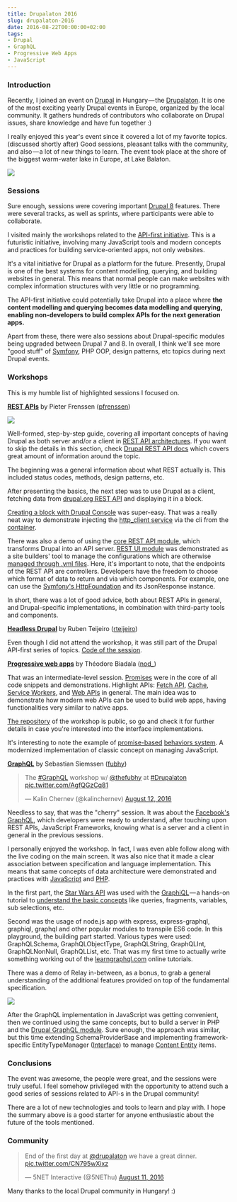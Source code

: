 ```yaml
---
title: Drupalaton 2016
slug: drupalaton-2016
date: 2016-08-22T00:00:00+02:00
tags:
- Drupal
- GraphQL
- Progressive Web Apps
- JavaScript
---
```


### Introduction

Recently, I joined an event on [Drupal][1] in Hungary — the [Drupalaton][2]. It is one of the most exciting yearly Drupal events in Europe, organized by the local community. It gathers hundreds of contributors who collaborate on Drupal issues, share knowledge and have fun together :)

I really enjoyed this year's event since it covered a lot of my favorite topics. (discussed shortly after) Good sessions, pleasant talks with the community, and also — a lot of new things to learn. The event took place at the shore of the biggest warm-water lake in Europe, at Lake Balaton.

![][3]

### Sessions

Sure enough, sessions were covering important [Drupal 8][4] features. There were several tracks, as well as sprints, where participants were able to collaborate.

I visited mainly the workshops related to the [API-first initiative][5]. This is a futuristic initiative, involving many JavaScript tools and modern concepts and practices for building service-oriented apps, not only websites.

It's a vital initiative for Drupal as a platform for the future. Presently, Drupal is one of the best systems for content modelling, querying, and building websites in general. This means that normal people can make websites with complex information structures with very little or no programming.

The API-first initiative could potentially take Drupal into a place where **the content modelling and querying becomes data modelling and querying, enabling non-developers to build complex APIs for the next generation apps.**

Apart from these, there were also sessions about Drupal-specific modules being upgraded between Drupal 7 and 8. In overall, I think we'll see more "good stuff" of [Symfony][6], PHP OOP, design patterns, etc topics during next Drupal events.

### Workshops

This is my humble list of highlighted sessions I focused on.

[**REST APIs**][7] by Pieter Frenssen ([pfrenssen][8])

![][9]

Well-formed, step-by-step guide, covering all important concepts of having Drupal as both server and/or a client in [REST API architectures][10]. If you want to skip the details in this section, check [Drupal REST API docs][11] which covers great amount of information around the topic.

The beginning was a general information about what REST actually is. This included status codes, methods, design patterns, etc.

After presenting the basics, the next step was to use Drupal as a client, fetching data from [drupal.org REST API][12] and displaying it in a block.

[Creating a block with Drupal Console][13] was super-easy. That was a really neat way to demonstrate injecting the [http_client service][14] via the cli from the [container][15].

There was also a demo of using the [core REST API module][16], which transforms Drupal into an API server. [REST UI module][17] was demonstrated as a site builders' tool to manage the configurations which are otherwise [managed through .yml files][18]. Here, it's important to note, that the endpoints of the REST API are controllers. Developers have the freedom to choose which format of data to return and via which components. For example, one can use the [Symfony's HttpFoundation][19] and its JsonResponse instance.

In short, there was a lot of good advice, both about REST APIs in general, and Drupal-specific implementations, in combination with third-party tools and components.

[**Headless Drupal**][20] by Ruben Teijeiro ([rteijeiro][21])

Even though I did not attend the workshop, it was still part of the Drupal API-first series of topics. [Code of the session][22].

[**Progressive web apps**][23] by Théodore Biadala ([nod_][24])

That was an intermediate-level session. [Promises][25] were in the core of all code snippets and demonstrations. Highlight APIs: [Fetch API][26], [Cache][27], [Service Workers][28], and [Web APIs][29] in general. The main idea was to demonstrate how modern web APIs can be used to build web apps, having functionalities very similar to native apps.

[The repository][30] of the workshop is public, so go and check it for further details in case you're interested into the interface implementations.

It's interesting to note the example of [promise-based][31] [behaviors system][32]. A modernized implementation of classic concept on managing JavaScript.

[**GraphQL**][33] by Sebastian Siemssen ([fubhy][34])

<blockquote class="twitter-tweet" data-lang="en"><p lang="en" dir="ltr">The <a href="https://twitter.com/hashtag/GraphQL?src=hash">#GraphQL</a> workshop w/ <a href="https://twitter.com/thefubhy">@thefubhy</a>  at <a href="https://twitter.com/hashtag/Drupalaton?src=hash">#Drupalaton</a> <a href="https://t.co/AgfQGzCq81">pic.twitter.com/AgfQGzCq81</a></p>&mdash; Kalin Chernev (@kalinchernev) <a href="https://twitter.com/kalinchernev/status/764072778773344256">August 12, 2016</a></blockquote>
<script async src="//platform.twitter.com/widgets.js" charset="utf-8"></script>

Needless to say, that was the "cherry" session. It was about the [Facebook's GraphQL][35], which developers were ready to understand, after touching upon REST APIs, JavaScript Frameworks, knowing what is a server and a client in general in the previous sessions.

I personally enjoyed the workshop. In fact, I was even able follow along with the live coding on the main screen. It was also nice that it made a clear association between specification and language implementation. This means that same concepts of data architecture were demonstrated and practices with [JavaScript][36] and [PHP][37].

In the first part, the [Star Wars API][38] was used with the [GraphiQL][39] — a hands-on tutorial to [understand the basic concepts][40] like queries, fragments, variables, sub selections, etc.

Second was the usage of node.js app with express, express-graphql, graphiql, graphql and other popular modules to transpile ES6 code. In this playground, the building part started. Various types were used: GraphQLSchema, GraphQLObjectType, GraphQLString, GraphQLInt, GraphQLNonNull, GraphQLList, etc. That was my first time to actually write something working out of the [learngraphql.com][41] online tutorials.

There was a demo of Relay in-between, as a bonus, to grab a general understanding of the additional features provided on top of the fundamental specification.

![][42]

After the GraphQL implementation in JavaScript was getting convenient, then we continued using the same concepts, but to build a server in PHP and the [Drupal GraphQL module][43]. Sure enough, the approach was similar, but this time extending SchemaProviderBase and implementing framework-specific EntityTypeManager ([Interface][44]) to manage [Content Entity][45] items.

### Conclusions

The event was awesome, the people were great, and the sessions were truly useful. I feel somehow privileged with the opportunity to attend such a good series of sessions related to API-s in the Drupal community!

There are a lot of new technologies and tools to learn and play with. I hope the summary above is a good starter for anyone enthusiastic about the future of the tools mentioned.

### Community

<blockquote class="twitter-tweet" data-lang="en"><p lang="en" dir="ltr">End of the first day at <a href="https://twitter.com/drupalaton">@drupalaton</a> we have a great dinner. <a href="https://t.co/CN795wXixz">pic.twitter.com/CN795wXixz</a></p>&mdash; 5NET Interactive (@5NEThu) <a href="https://twitter.com/5NEThu/status/763818240954998789">August 11, 2016</a></blockquote>
<script async src="//platform.twitter.com/widgets.js" charset="utf-8"></script>

Many thanks to the local Drupal community in Hungary! :)

[1]: http://drupal.org
[2]: http://drupalaton.hu
[3]: https://cdn-images-1.medium.com/max/800/1*ME6rgg3pXT8oid14R5RNVg.jpeg
[4]: https://www.drupal.org/8
[5]: http://buytaert.net/a-roadmap-for-making-drupal-more-api-first
[6]: https://symfony.com/
[7]: http://2016.drupalaton.hu/schedule#speaker-166
[8]: https://www.drupal.org/u/pfrenssen
[9]: https://cdn-images-1.medium.com/max/800/1*4o8SJ8Q9EhrUt4fkz8DKpQ.jpeg
[10]: http://www.restapitutorial.com/
[11]: https://www.drupal.org/developing/api/8/rest#practical
[12]: https://www.drupal.org/drupalorg/docs/api
[13]: https://hechoendrupal.gitbooks.io/drupal-console/content/en/commands/generate-plugin-block.html
[14]: https://api.drupal.org/api/drupal/core%21lib%21Drupal.php/function/Drupal%3A%3AhttpClient/8.2.x
[15]: https://api.drupal.org/api/drupal/core!core.api.php/group/container/8.2.x
[16]: https://www.drupal.org/documentation/modules/rest
[17]: https://www.drupal.org/project/restui
[18]: https://www.chapterthree.com/blog/custom-restful-api-drupal-8
[19]: https://github.com/symfony/http-foundation
[20]: http://2016.drupalaton.hu/schedule#speaker-171
[21]: https://www.drupal.org/u/rteijeiro
[22]: https://github.com/rteijeiro/headless-drupal8
[23]: http://2016.drupalaton.hu/schedule#speaker-106
[24]: https://www.drupal.org/u/nod_
[25]: https://developer.mozilla.org/en/docs/Web/JavaScript/Reference/Global_Objects/Promise
[26]: https://developer.mozilla.org/en/docs/Web/API/Fetch_API
[27]: https://developer.mozilla.org/en-US/docs/Web/API/Cache
[28]: https://developer.mozilla.org/en-US/docs/Web/API/Service_Worker_API/Using_Service_Workers
[29]: https://developer.mozilla.org/en-US/docs/Web/API
[30]: https://github.com/theodoreb/pwa-workshop
[31]: https://github.com/theodoreb/pwa-workshop/blob/master/js/1-promise.js#L12
[32]: https://www.drupal.org/node/756722#behaviors
[33]: http://2016.drupalaton.hu/schedule#speaker-111
[34]: https://www.drupal.org/u/fubhy
[35]: http://graphql.org/docs/getting-started/
[36]: https://github.com/graphql/express-graphql
[37]: https://github.com/Youshido/GraphQL
[38]: https://github.com/graphql/swapi-graphql
[39]: http://graphql-swapi.parseapp.com/
[40]: http://slides.com/sebastiansiemssen/graphql-meets-drupal-dd#/3/7
[41]: https://learngraphql.com/
[42]: https://cdn-images-1.medium.com/max/800/1*tpPTqCyZnfPqhb1er6ECpw.jpeg
[43]: https://www.drupal.org/project/graphql
[44]: https://api.drupal.org/api/drupal/core%21lib%21Drupal%21Core%21Entity%21EntityTypeManagerInterface.php/interface/EntityTypeManagerInterface/8.2.x
[45]: https://www.drupal.org/node/2192175
